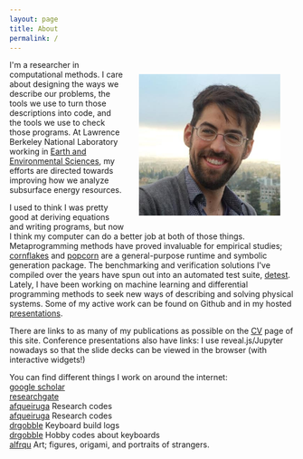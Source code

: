 ```yaml
---
layout: page
title: About
permalink: /
---
```


<img align="right" src="about/images/mug2018.jpeg" width="250" style="margin:25px 25px">

I'm a researcher in computational methods. I care about designing the ways we describe our problems, the tools we use to turn those descriptions into code, and the tools we use to check those programs. At Lawrence Berkeley National Laboratory working in [Earth and Environmental Sciences](https://eesa.lbl.gov), my efforts are directed towards improving how we analyze subsurface energy resources.

I used to think I was pretty good at deriving equations and writing programs, but now I think my computer can do a better job at both of those things. Metaprogramming methods have proved invaluable for empirical studies; [cornflakes](https://github.com/afqueiruga/cornflakes) and [popcorn](https://github.com/afqueiruga/popcorn) are a general-purpose runtime and symbolic generation package. The benchmarking and verification solutions I've compiled over the years have spun out into an automated test suite, [detest](https://github.com/afqueiruga/detest). Lately, I have been working on machine learning and differential programming methods to seek new ways of describing and solving physical systems. Some of my active work can be found on Github and in my hosted [presentations](CV).

There are links to as many of my publications as possible on the [CV](CV) page of this site. Conference presentations also have links: I use reveal.js/Jupyter nowadays so that the slide decks can be viewed in the browser (with interactive widgets!)

You can find different things I work on around the internet:  
[google scholar](https://scholar.google.com/citations?user=5lV0WOgAAAAJ&hl=en&oi=ao)  
[researchgate](https://www.researchgate.net/profile/Alejandro_Queiruga)  
[<i class="fa fa-github"></i > afqueiruga](https://github.com/afqueiruga) Research codes  
[<i class="fa fa-bitbucket"></i> afqueiruga](https://bitbucket.org/afqueiruga/) Research codes  
[<i class="fa fa-reddit"></i > drgobble](https://www.reddit.com/user/drgobble/submitted/) Keyboard build logs  
[<i class="fa fa-github"></i > drgobble](https://github.com/drgobble) Hobby codes about keyboards  
[<i class="fa fa-instagram"></i > alfrqu](https://www.instagram.com/alfrqu/) Art; figures, origami, and portraits of strangers.

